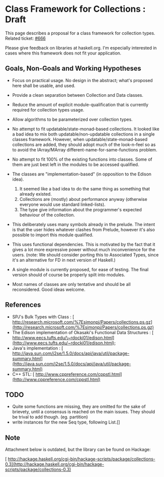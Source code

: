 # Class Framework for Collections : Draft



This page describes a proposal for a class framework for collection types. Related ticket: [\#666](http://gitlabghc.nibbler/ghc/ghc/issues/666)



Please give feedback on libraries at haskell.org.
I'm especially interested in cases where this framework does not fit your application.


## Goals, Non-Goals and Working Hypotheses


- Focus on practical usage. No design in the abstract; what's proposed here shall be usable, and used.
- Provide a clean separation between Collection and Data classes.
- Reduce the amount of explicit module-qualification that is currently required for collection types usage.
- Allow algorithms to be parameterized over collection types.

- No attempt to fit updatable/state-monad-based collections. 
  It looked like a bad idea to mix both updatable/non-updatable collections in a single classes framework.
  However, when updatable/state-monad-based collections are added, they should adopt much of the look-n-feel so as to avoid the IArray/MArray different-name-for-same-functions problem. 
- No attempt to fit 100% of the existing functions into classes. 
  Some of them are just best left in the modules to be accessed qualified.

- The classes are "implementation-based" (in opposition to the Edison idea).

  1. It seemed like a bad idea to do the same thing as something that already existed.
  1. Collections are (mostly) about performance anyway (otherwise everyone would use standard linked-lists).
  1. The type give information about the programmer's expected behaviour of the collection. 
- This deliberately uses many symbols already in the prelude. The intent is that the user hides whatever clashes from Prelude, however it's also possible to import this module qualified.
- This uses functional dependencies. This is motivated by the fact that it gives a lot more expressive power without much inconvenience for the users. (note: We should consider porting this to Associated Types, since it's an alternative for FD in next version of Haskell.)
- A single module is currently proposed, for ease of testing. The final version should of course be properly spilt into modules.
- Most names of classes are only tentative and should be all reconsidered. Good ideas welcome.

## References


- SPJ's Bulk Types with Class : [
  http://research.microsoft.com/%7Esimonpj/Papers/collections.ps.gz](http://research.microsoft.com/%7Esimonpj/Papers/collections.ps.gz)
- The Edison implementation of Okasaki's Functional Data Structures : [
  http://www.eecs.tufts.edu/\~rdocki01/edison.html](http://www.eecs.tufts.edu/~rdocki01/edison.html);
- Java's implementation : [
  http://java.sun.com/j2se/1.5.0/docs/api/java/util/package-summary.html](http://java.sun.com/j2se/1.5.0/docs/api/java/util/package-summary.html)
- C++ STL: [
  http://www.cppreference.com/cppstl.html](http://www.cppreference.com/cppstl.html)

## TODO


- Quite some functions are missing, they are omitted for the sake of brievety,
  until a consensus is reached on the main issues.
  They should be trival to add though. (eg. partition)
- write instances for the new Seq type, following List.\[\]

## Note



Attachment below is outdated, but the library can be found on Hackage:



[
http://hackage.haskell.org/cgi-bin/hackage-scripts/package/collections-0.3](http://hackage.haskell.org/cgi-bin/hackage-scripts/package/collections-0.3)


